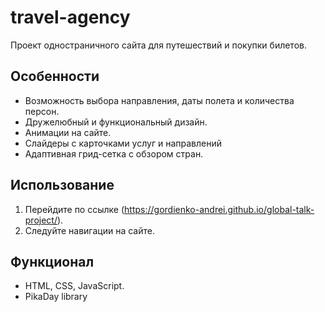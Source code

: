 # travel-agency

Проект одностраничного сайта для путешествий и покупки билетов.

## Особенности

- Возможность выбора направления, даты полета и количества персон.
- Дружелюбный и функциональный дизайн.
- Анимации на сайте.
- Слайдеры с карточками услуг и направлений
- Адаптивная грид-сетка с обзором стран.


## Использование

1. Перейдите по ссылке  (https://gordienko-andrei.github.io/global-talk-project/).
2. Следуйте навигации на сайте.

## Функционал

- HTML, CSS, JavaScript.
- PikaDay library
